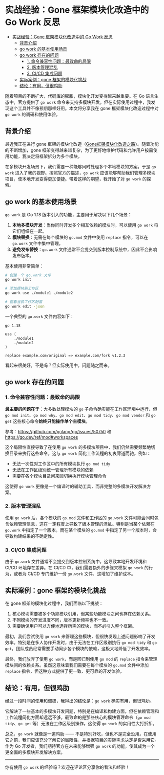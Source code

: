 # 实战经验：Gone 框架模块化改造中的 Go Work 反思

- [实战经验：Gone 框架模块化改造中的 Go Work 反思](#实战经验gone-框架模块化改造中的-go-work-反思)
  - [背景介绍](#背景介绍)
  - [go work 的基本使用场景](#go-work-的基本使用场景)
  - [go work 存在的问题](#go-work-存在的问题)
    - [1. 命令兼容性问题：最致命的局限](#1-命令兼容性问题最致命的局限)
    - [2. 版本管理混乱](#2-版本管理混乱)
    - [3. CI/CD 集成问题](#3-cicd-集成问题)
  - [实际案例：gone 框架的模块化挑战](#实际案例gone-框架的模块化挑战)
  - [结论：有用，但很鸡肋](#结论有用但很鸡肋)


随着项目的不断扩大，代码库的膨胀，模块化开发变得越来越重要。在 Go 语言生态中，官方提供了 `go work` 命令来支持多模块开发。但在实际使用过程中，我发现这个工具并不像预期那样好用。本文将分享我在 gone 框架模块化改造过程中对 `go work` 的调研和使用体验。

## 背景介绍

最近我正在进行 gone 框架的模块化改造（[Gone框架模块化改造之路](https://blog.csdn.net/waitdeng/article/details/146452337)）。随着功能的不断增加，gone 框架变得越来越复杂，为了更好地维护代码和允许用户按需使用功能，我决定将框架拆分为多个模块。

在多模块开发场景下，我们需要一种能够同时处理多个本地模块的方案，于是 `go work` 进入了我的视野。按照官方的描述，`go work` 应该能够帮助我们管理多模块项目，使本地开发变得更加便捷。带着这样的期望，我开始了对 `go work` 的探索。

## go work 的基本使用场景

`go work` 是 Go 1.18 版本引入的功能，主要用于解决以下几个场景：

1. **本地多模块开发**：当你同时开发多个相互依赖的模块时，可以使用 `go work` 将它们组织在一起。
2. **模块替换**：无需在每个模块的 `go.mod` 文件中使用 `replace` 指令，可以在 `go.work` 文件中集中管理。
3. **避免发布替换**：`go.work` 文件通常不会提交到版本控制系统中，因此不会影响发布版本。

基本使用非常简单：

```bash
# 创建一个 go.work 文件
go work init

# 添加模块到工作区
go work use ./module1 ./module2

# 查看当前工作区配置
go work edit -json
```

一个典型的 `go.work` 文件内容如下：

```
go 1.18

use (
    ./module1
    ./module2
)

replace example.com/original => example.com/fork v1.2.3
```

看起来很美好，不是吗？但实际使用中，问题随之而来。

## go work 存在的问题

### 1. 命令兼容性问题：最致命的局限

**最主要的问题在于**：大多数处理模块的 `go` 子命令确实能在工作区环境中运行，但 `go mod init`、`go mod why`、`go mod edit`、`go mod tidy`、`go mod vendor` 和 `go get` 这些核心命令**始终只能操作单个主模块**。

参考：https://github.com/golang/go/issues/50750 和 https://go.dev/ref/mod#workspaces


这个局限性直接导致了在使用 `go work` 的多模块项目中，我们仍然需要频繁地切换目录来执行这些命令，这与 `go work` 简化工作流程的初衷背道而驰。例如：

- 无法一次性对工作区中的所有模块执行 `go mod tidy`
- 无法在工作区级别统一管理所有模块的依赖
- 需要在各个模块目录间来回切换执行模块管理命令

这使得 `go work` 更像是一个编译时的辅助工具，而非完整的多模块开发解决方案。

### 2. 版本管理混乱

使用 `go work` 后，各个模块的 `go.mod` 文件和工作区的 `go.work` 文件可能会同时包含依赖管理信息，这在一定程度上导致了版本管理的混乱。特别是当某个依赖在 `go.work` 中指定了一个版本，而在某个模块的 `go.mod` 中指定了另一个版本时，会导致构建结果的不确定性。

### 3. CI/CD 集成问题

由于 `go.work` 文件通常不会提交到版本控制系统中，这导致本地开发环境和 CI/CD 环境存在差异。在 CI/CD 中，我们需要额外的步骤来模拟 `go work` 的行为，或者为 CI/CD 专门维护一份 `go.work` 文件，这增加了维护成本。

## 实际案例：gone 框架的模块化挑战

在 gone 框架的模块化过程中，我们面临以下挑战：

1. 核心模块需要被多个功能模块引用，但某些功能模块之间也存在依赖关系。
2. 不同模块的开发进度不同，版本更新频率也不一致。
3. 需要确保用户可以方便地选择所需的模块，而不必引入整个框架。

最初，我们尝试使用 `go work` 来管理这些模块，但很快发现上述问题影响了开发效率。特别是在多人协作开发时，由于无法在工作区级别执行 `go mod tidy` 和 `go get`，团队成员经常需要手动同步各个模块的依赖，这极大地降低了开发效率。

最终，我们放弃了使用 `go work`，而是回归到使用 `go mod` 的 `replace` 指令来管理模块间的依赖关系。虽然这意味着我们需要在每个模块的 `go.mod` 文件中添加 `replace` 指令，但这种方式提供了更一致、更可靠的开发体验。

## 结论：有用，但很鸡肋

经过一段时间的使用和调研，我得出的结论是：`go work` 确实有用，但很鸡肋。

它解决了一些基本的多模块开发问题，特别是在编译和构建方面，但在依赖管理和工作流程简化方面却远远不够。最致命的是那些核心的模块管理命令（`go mod tidy`、`go get` 等）无法在工作区级别操作，这使得 `go work` 的实用性大打折扣。


总之，`go work` 就像是一道鸡肋 —— 不是特别好吃，但也不是完全没用。在使用它之前，我们应该充分了解它的局限性，并根据项目的实际需求决定是否采用它。作为 Go 开发者，我们期待官方在未来能够增强 `go work` 的功能，使其成为一个更全面的多模块开发解决方案。

---

你有使用 `go work` 的经验吗？欢迎在评论区分享你的看法和经验！